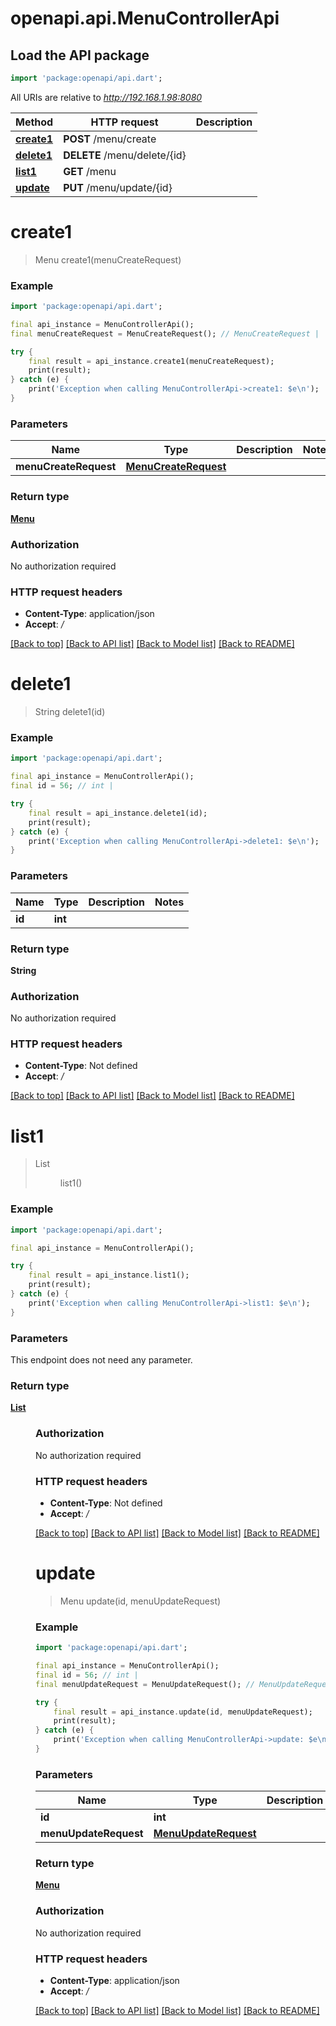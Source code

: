 # openapi.api.MenuControllerApi

## Load the API package
```dart
import 'package:openapi/api.dart';
```

All URIs are relative to *http://192.168.1.98:8080*

Method | HTTP request | Description
------------- | ------------- | -------------
[**create1**](MenuControllerApi.md#create1) | **POST** /menu/create | 
[**delete1**](MenuControllerApi.md#delete1) | **DELETE** /menu/delete/{id} | 
[**list1**](MenuControllerApi.md#list1) | **GET** /menu | 
[**update**](MenuControllerApi.md#update) | **PUT** /menu/update/{id} | 


# **create1**
> Menu create1(menuCreateRequest)



### Example
```dart
import 'package:openapi/api.dart';

final api_instance = MenuControllerApi();
final menuCreateRequest = MenuCreateRequest(); // MenuCreateRequest | 

try {
    final result = api_instance.create1(menuCreateRequest);
    print(result);
} catch (e) {
    print('Exception when calling MenuControllerApi->create1: $e\n');
}
```

### Parameters

Name | Type | Description  | Notes
------------- | ------------- | ------------- | -------------
 **menuCreateRequest** | [**MenuCreateRequest**](MenuCreateRequest.md)|  | 

### Return type

[**Menu**](Menu.md)

### Authorization

No authorization required

### HTTP request headers

 - **Content-Type**: application/json
 - **Accept**: */*

[[Back to top]](#) [[Back to API list]](../README.md#documentation-for-api-endpoints) [[Back to Model list]](../README.md#documentation-for-models) [[Back to README]](../README.md)

# **delete1**
> String delete1(id)



### Example
```dart
import 'package:openapi/api.dart';

final api_instance = MenuControllerApi();
final id = 56; // int | 

try {
    final result = api_instance.delete1(id);
    print(result);
} catch (e) {
    print('Exception when calling MenuControllerApi->delete1: $e\n');
}
```

### Parameters

Name | Type | Description  | Notes
------------- | ------------- | ------------- | -------------
 **id** | **int**|  | 

### Return type

**String**

### Authorization

No authorization required

### HTTP request headers

 - **Content-Type**: Not defined
 - **Accept**: */*

[[Back to top]](#) [[Back to API list]](../README.md#documentation-for-api-endpoints) [[Back to Model list]](../README.md#documentation-for-models) [[Back to README]](../README.md)

# **list1**
> List<Menu> list1()



### Example
```dart
import 'package:openapi/api.dart';

final api_instance = MenuControllerApi();

try {
    final result = api_instance.list1();
    print(result);
} catch (e) {
    print('Exception when calling MenuControllerApi->list1: $e\n');
}
```

### Parameters
This endpoint does not need any parameter.

### Return type

[**List<Menu>**](Menu.md)

### Authorization

No authorization required

### HTTP request headers

 - **Content-Type**: Not defined
 - **Accept**: */*

[[Back to top]](#) [[Back to API list]](../README.md#documentation-for-api-endpoints) [[Back to Model list]](../README.md#documentation-for-models) [[Back to README]](../README.md)

# **update**
> Menu update(id, menuUpdateRequest)



### Example
```dart
import 'package:openapi/api.dart';

final api_instance = MenuControllerApi();
final id = 56; // int | 
final menuUpdateRequest = MenuUpdateRequest(); // MenuUpdateRequest | 

try {
    final result = api_instance.update(id, menuUpdateRequest);
    print(result);
} catch (e) {
    print('Exception when calling MenuControllerApi->update: $e\n');
}
```

### Parameters

Name | Type | Description  | Notes
------------- | ------------- | ------------- | -------------
 **id** | **int**|  | 
 **menuUpdateRequest** | [**MenuUpdateRequest**](MenuUpdateRequest.md)|  | 

### Return type

[**Menu**](Menu.md)

### Authorization

No authorization required

### HTTP request headers

 - **Content-Type**: application/json
 - **Accept**: */*

[[Back to top]](#) [[Back to API list]](../README.md#documentation-for-api-endpoints) [[Back to Model list]](../README.md#documentation-for-models) [[Back to README]](../README.md)

